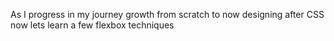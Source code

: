 As I progress in my journey
growth from scratch to now designing
after CSS now lets learn a few flexbox techniques
